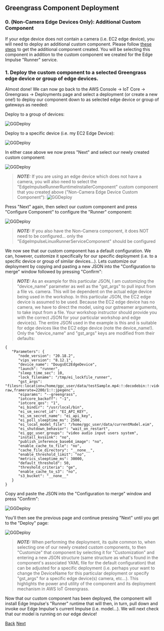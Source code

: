 
## Greengrass Component Deployment

### 0. (Non-Camera Edge Devices Only): Additional Custom Component 

If your edge device does not contain a camera (i.e. EC2 edge device), you will need to deploy an additional custom component. Please follow [these steps](./NonCameraCustomComponent.md) to get the additional component created. You will be selecting this component in addition to the custom component we created for the Edge Impulse "Runner" service. 

### 1. Deploy the custom component to a selected Greengrass edge device or group of edge devices. 

Almost done!  We can now go back to the AWS Console -> IoT Core -> Greengrass -> Deployments page and select a deployment (or create a new one!) to deploy our component down to as selected edge device or group of gateways as needed: 

Deploy to a group of devices:

![GGDeploy](GG_Create_Deployment.png)

Deploy to a specific device (i.e. my EC2 Edge Device):

![GGDeploy](GG_Create_Deployment_2.png)

In either case above we now press "Next" and select our newly created custom component:

![GGDeploy](GG_Create_Deployment_3.png)

>**_NOTE:_**
>If you are using an edge device which does not have a camera, you will also need to select the "EdgeImpulseRunnerRuntimeInstallerComponent" custom component that you created above ("Non-Camera Edge Device Custom Component"):
>![GGDeploy](GG_Create_Deployment_3a.png)

Press "Next" again, then select our custom component and press "Configure Component" to configure the "Runner" component:

![GGDeploy](GG_Create_Deployment_4.png)

>**_NOTE:_**
>If you also have the Non-Camera component, it does NOT need to be configured... only the "EdgeImpulseLinuxRunnerServiceComponent" should be configured

We now see that our custom component has a default configuration. We can, however, customize it specifically for our specific deployment (i.e. to a specific device or group of similar devices...).  Lets customize our deployment by copying and pasting a new JSON into the "Configuration to merge" window followed by pressing "Confirm":

>**_NOTE:_**
>As an example for this particular JSON, I am customizing the "device\_name" parameter as well as the "gst\_args" to pull input from a file vs. camera. This will be dependent on the actual edge device being used in the workshop. In this particular JSON, the EC2 edge device is assumed to be used. Because the EC2 edge device has no camera, we have to direct the model, using our gstreamer arguments, to take input from a file. Your workshop instructor should provide you with the correct JSON for your particular workshop and edge device(s). The entire JSON used in the example is this and is suitable for edge devices like the EC2 edge device (note the device\_name!). Only the "device\_name" and "gst\_args" keys are modified from their defaults:
>
	{     
	   "Parameters": { 
	      "node_version": "20.18.2",
	      "vips_version": "8.12.1",
	      "device_name": "DougsEC2EdgeDevice",
	      "launch": "runner",
	      "sleep_time_sec": 10,
	      "lock_filename": "/tmp/ei_lockfile_runner",
	      "gst_args": "filesrc:location=/home/ggc_user/data/testSample.mp4:!:decodebin:!:videoconvert:!:videorate:!:video/x-raw,framerate=2200/1:!:jpegenc",
	      "eiparams": "--greengrass",
	      "iotcore_backoff": "-1",
	      "iotcore_qos": "1",
	      "ei_bindir": "/usr/local/bin",
	      "ei_sm_secret_id": "EI_API_KEY",
	      "ei_sm_secret_name": "ei_api_key",
	      "ei_poll_sleeptime_ms": 2500,
	      "ei_local_model_file": "/home/ggc_user/data/currentModel.eim",
	      "ei_shutdown_behavior": "wait_on_restart",
	      "ei_ggc_user_groups": "video audio input users system",
	      "install_kvssink": "no",
	      "publish_inference_base64_image": "no",
	      "enable_cache_to_file": "no",
	      "cache_file_directory": "__none__",
	      "enable_threshold_limit": "no",
	      "metrics_sleeptime_ms": 30000,
	      "default_threshold": 50,
	      "threshold_criteria": "ge",
	      "enable_cache_to_s3": "no",
	      "s3_bucket": "__none__" 
	   }  
	}  

Copy and paste the JSON into the "Configuration to merge" window and press "Confirm":

![GGDeploy](GG_Create_Deployment_5.png)

You'll then see the previous page and continue pressing "Next" until you get to the "Deploy" page:

![GGDeploy](GG_Create_Deployment_6.png)

> **_NOTE:_**
>When performing the deployment, its quite common to, when selecting one of our newly created custom components, to then "Customize" that component by selecting it for "Customization" and entering a new JSON structure (same structure as what's found in the component's associated YAML file for the default configuration) that can be adjusted for a specific deployment (i.e. perhaps your want to change the DeviceName for this particular deployment or specify "gst_args" for a specific edge device(s) camera, etc...). This highlights the power and utility of the component and its deployment mechanism in AWS IoT Greengrass.

Now that our custom component has been deployed, the component will install Edge Impulse's "Runner" runtime that will then, in turn, pull down and invoke our Edge Impulse's current Impulse (i.e. model...). We will next check that our model is running on our edge device!



[Back](../5_EdgeImpulseCustomComponentInstallation/EdgeImpulseCustomComponentInstall.md) [Next](../7_Running/Running.md)